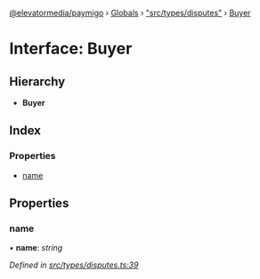 [@elevatormedia/paymigo](../README.md) › [Globals](../globals.md) › ["src/types/disputes"](../modules/_src_types_disputes_.md) › [Buyer](_src_types_disputes_.buyer.md)

# Interface: Buyer

## Hierarchy

-   **Buyer**

## Index

### Properties

-   [name](_src_types_disputes_.buyer.md#name)

## Properties

### name

• **name**: _string_

_Defined in [src/types/disputes.ts:39](https://github.com/ELEVATORmedia/paymigo/blob/c28bc6c/src/types/disputes.ts#L39)_
